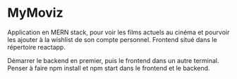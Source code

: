 
# MyMoviz

Application en MERN stack, pour voir les films actuels au cinéma et pourvoir les ajouter à la wishlist de son compte personnel.
Frontend situé dans le répertoire reactapp.

Démarrer le backend en premier, puis le frontend dans un autre terminal.
Penser à faire npm install et npm start dans le frontend et le backend.
